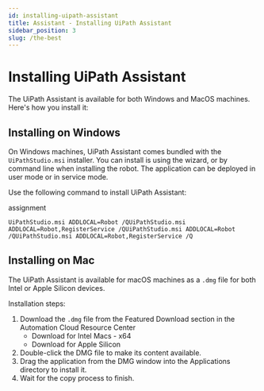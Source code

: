 ```yaml
---
id: installing-uipath-assistant
title: Assistant - Installing UiPath Assistant
sidebar_position: 3
slug: /the-best
---
```

# Installing UiPath Assistant

The UiPath Assistant is available for both Windows and MacOS machines. Here's how you install it:

## Installing on Windows

On Windows machines, UiPath Assistant comes bundled with the `UiPathStudio.msi` installer. You can install is using the wizard, or by command line when installing the robot. The application can be deployed in user mode or in service mode.

Use the following command to install UiPath Assistant:

assignment

```
UiPathStudio.msi ADDLOCAL=Robot /QUiPathStudio.msi ADDLOCAL=Robot,RegisterService /QUiPathStudio.msi ADDLOCAL=Robot /QUiPathStudio.msi ADDLOCAL=Robot,RegisterService /Q
```

## Installing on Mac

The UiPath Assistant is available for macOS machines as a `.dmg` file for both Intel or Apple Silicon devices.

Installation steps:

1. Download the `.dmg` file from the Featured Download section in the Automation Cloud Resource Center
   * Download for Intel Macs - x64
   * Download for Apple Silicon
2. Double-click the DMG file to make its content available.
3. Drag the application from the DMG window into the Applications directory to install it.
4. Wait for the copy process to finish.